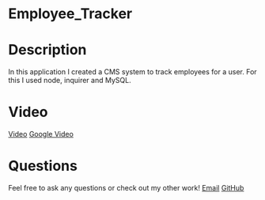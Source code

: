 # Employee_Tracker

# Description 
In this application I created a CMS system to track employees for a user. For this I used node, inquirer and MySQL. 

# Video 
[Video](https://youtu.be/LvTDUMUKC4Q)
[Google Video](https://drive.google.com/file/d/1LpKrpl8p4H4FcFFUE0w3BKQOJ1u71eIX/view)

# Questions 
Feel free to ask any questions or check out my other work!
[Email](1234dobani@gmail.com)
[GitHub](https://github.com/aftaab-dobani/Employee_Tracker)